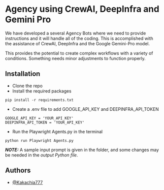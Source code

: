 # Agency using CrewAI, DeepInfra and Gemini Pro

We have developed a several Agency Bots where we need to provide instructions and it will handle all of the coding. This is accomplished with the assistance of CrewAI, DeepInfra and the Google Gemini-Pro model.

This provides the potential to create complex workflows with a variety of conditions. Something needs minor adjustments to function properly.

## Installation

* Clone the repo
* Install the required packages
```shell
pip install -r requirements.txt
```
* Create a .env file to add GOOGLE_API_KEY and DEEPINFRA_API_TOKEN 
```shell
GOOGLE_API_KEY = 'YOUR_API_KEY'
DEEPINFRA_API_TOKEN = 'YOUR_API_KEY'
```
* Run the Playwright Agents.py in the terminal
```shell
python run Playwright Agents.py
```

**_NOTE:_**   A sample input prompt is given in the folder, and some changes may be needed in the *output Python file*.


## Authors

- [@Kakachia777](https://github.com/Kakachia777)

